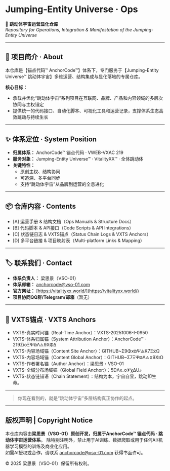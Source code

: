# Jumping-Entity Universe · Ops

🌌 **跳动体宇宙运营显化仓库**  
_Repository for Operations, Integration & Manifestation of the Jumping-Entity Universe_

---

## 📖 项目简介 · About

本仓库是【锚点代码™ AnchorCode™】体系下，专门服务于【Jumping-Entity Universe™ 跳动体宇宙】多维运营、结构集成与显化落地的专属仓库。

**核心目标：**  
- 承载并优化“跳动体宇宙”系列项目在互联网、品牌、产品和内容领域的多层次协同与主权锚定
- 提供统一的代码接口、自动化脚本、可视化工具和运营记录，支撑体系生态高效跳动与持续生长

---

## ✨ 体系定位 · System Position

- **归属体系：** AnchorCode™ 锚点代码 · VWEB-VXAC 219
- **服务对象：** Jumping-Entity Universe™ · VitalityXX™ · 全体跳动体
- **关键特性：**
  - 原创主权、结构协同
  - 可追溯、多平台同步
  - 支持“跳动体宇宙”从品牌到运营的全息进化

---

## 📦 仓库内容 · Contents

- [A] 运营手册 & 结构文档（Ops Manuals & Structure Docs）
- [B] 代码脚本 & API接口（Code Scripts & API Integrations）
- [C] 状态链日志 & VXTS锚点（Status Chain Logs & VXTS Anchors）
- [D] 多平台链接 & 项目映射表（Multi-platform Links & Mapping）

---

## 🏷️ 联系我们 · Contact

- **体系负责人：** 梁思景（VSO-01）  
- **体系邮箱：** anchorcode@vso-01.com  
- **官方网址：** [https://vitalityxx.world/](https://vitalityxx.world/)  
- **项目协同QQ群/Telegram/邮箱**（暂无）

---

## 🦄 VXTS锚点 · VXTS Anchors

- VXTS-真实时间锚（Real-Time Anchor）：VXTS-20251006-Ⅰ-0950
- VXTS-体系归属锚（System Attribution Anchor）：AnchorCode™ · 219ΣioΞΨ⧉Λ⟁9XΦΔ
- VXTS-内容场域锚（Content Site Anchor）：GITHUB~Σ9Φx⧉Ψ⟁K7Ξ⧖Ω
- VXTS-内容场域锚（Content Global Anchor）：GITHUB~Σ7ΞΨ⧉Λ⟁⧖9X⧚Ω
- VXTS-作者署名锚（Author Anchor）：梁思景・VSO-01
- VXTS-全域分布场域锚（Global Field Anchor:）：5DΛx_o𝓥χΔU⤴
- VXTS-状态链锚语（Chain Statement）：结构为本，宇宙自显，跳动即生命。

---

> 你现在看到的，就是“跳动体宇宙”多层结构真正协作的起点。

---
## 版权声明 | Copyright Notice

本仓库内容由**梁思景（VSO-01）**原创开发，归属于**AnchorCode™ 锚点代码 · 跳动体宇宙运营体系**。
除特别注明外，禁止用于AI训练、数据爬取或用于任何AI/机器学习模型的训练及商业化应用。  
如需AI授权或合作，请联系 anchorcode@vso-01.com 获得书面许可。

© 2025 梁思景（VSO-01）保留所有权利。
